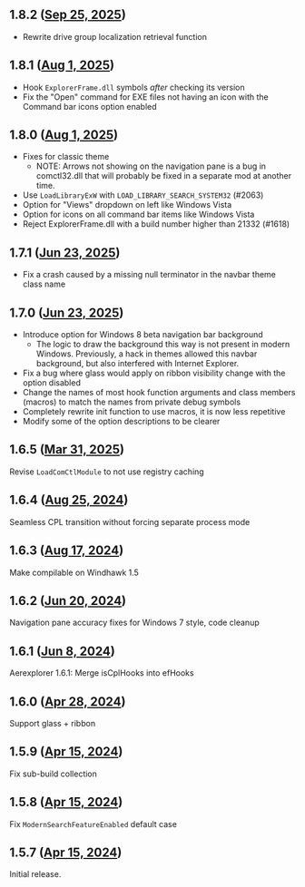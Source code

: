 ## 1.8.2 ([Sep 25, 2025](https://github.com/ramensoftware/windhawk-mods/blob/3a8449ff632ea8c696a4648a3e77db303edfa501/mods/aerexplorer.wh.cpp))

- Rewrite drive group localization retrieval function

## 1.8.1 ([Aug 1, 2025](https://github.com/ramensoftware/windhawk-mods/blob/35441a23d1531df1b1c756e76b67091a71e3e020/mods/aerexplorer.wh.cpp))

- Hook `ExplorerFrame.dll` symbols *after* checking its version
- Fix the "Open" command for EXE files not having an icon with the Command bar icons option enabled

## 1.8.0 ([Aug 1, 2025](https://github.com/ramensoftware/windhawk-mods/blob/6944547fe6da8b6465a3cc6d1d000458e0fe0dd7/mods/aerexplorer.wh.cpp))

- Fixes for classic theme
  - NOTE: Arrows not showing on the navigation pane is a bug in comctl32.dll that will probably be fixed in a separate mod at another time.
- Use `LoadLibraryExW` with `LOAD_LIBRARY_SEARCH_SYSTEM32` (#2063)
- Option for "Views" dropdown on left like Windows Vista
- Option for icons on all command bar items like Windows Vista
- Reject ExplorerFrame.dll with a build number higher than 21332 (#1618)

## 1.7.1 ([Jun 23, 2025](https://github.com/ramensoftware/windhawk-mods/blob/7f4839438dad587631cb7478c5c122417f3a5e95/mods/aerexplorer.wh.cpp))

- Fix a crash caused by a missing null terminator in the navbar theme class name

## 1.7.0 ([Jun 23, 2025](https://github.com/ramensoftware/windhawk-mods/blob/ea7ae610c721354ed1390a538ed1f03d39dd7b5a/mods/aerexplorer.wh.cpp))

- Introduce option for Windows 8 beta navigation bar background
  - The logic to draw the background this way is not present in modern Windows.
    Previously, a hack in themes allowed this navbar background, but also interfered with Internet Explorer.
- Fix a bug where glass would apply on ribbon visibility change with the option disabled
- Change the names of most hook function arguments and class members (macros) to match the names from
  private debug symbols
- Completely rewrite init function to use macros, it is now less repetitive
- Modify some of the option descriptions to be clearer

## 1.6.5 ([Mar 31, 2025](https://github.com/ramensoftware/windhawk-mods/blob/ca9dd8c687a23f9d2ff185604e937009269aea4e/mods/aerexplorer.wh.cpp))

Revise `LoadComCtlModule` to not use registry caching

## 1.6.4 ([Aug 25, 2024](https://github.com/ramensoftware/windhawk-mods/blob/a5291e5c748ccaf5b11b04412683a5d23601b9fc/mods/aerexplorer.wh.cpp))

Seamless CPL transition without forcing separate process mode

## 1.6.3 ([Aug 17, 2024](https://github.com/ramensoftware/windhawk-mods/blob/f463da266f92aea2182a8be649b9b83c6fddbf3a/mods/aerexplorer.wh.cpp))

Make compilable on Windhawk 1.5

## 1.6.2 ([Jun 20, 2024](https://github.com/ramensoftware/windhawk-mods/blob/6c9a8296166542e539dc0166b6310b516b19e39c/mods/aerexplorer.wh.cpp))

Navigation pane accuracy fixes for Windows 7 style, code cleanup

## 1.6.1 ([Jun 8, 2024](https://github.com/ramensoftware/windhawk-mods/blob/3ffd256e00086a152824bfc867257abd31545083/mods/aerexplorer.wh.cpp))

Aerexplorer 1.6.1: Merge isCplHooks into efHooks

## 1.6.0 ([Apr 28, 2024](https://github.com/ramensoftware/windhawk-mods/blob/a7455bd32896c65001b46233741c1d08f9f1f008/mods/aerexplorer.wh.cpp))

Support glass + ribbon

## 1.5.9 ([Apr 15, 2024](https://github.com/ramensoftware/windhawk-mods/blob/3d664dac19baf626c8d0c4f2c87d6622135680de/mods/aerexplorer.wh.cpp))

Fix sub-build collection

## 1.5.8 ([Apr 15, 2024](https://github.com/ramensoftware/windhawk-mods/blob/da930af2ef8190e1b68734fb88e1334b0df12b50/mods/aerexplorer.wh.cpp))

Fix `ModernSearchFeatureEnabled` default case

## 1.5.7 ([Apr 15, 2024](https://github.com/ramensoftware/windhawk-mods/blob/45cdb1c86c8fb0d2356fe4e97974917c22959680/mods/aerexplorer.wh.cpp))

Initial release.

